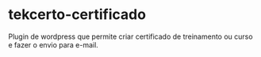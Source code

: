 # tekcerto-certificado
Plugin de wordpress que permite criar certificado de treinamento ou curso e fazer o envio para e-mail.
